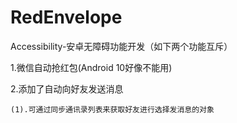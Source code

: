 # RedEnvelope
Accessibility-安卓无障碍功能开发（如下两个功能互斥）

 1.微信自动抢红包(Android 10好像不能用)

 2.添加了自动向好友发送消息

    (1).可通过同步通讯录列表来获取好友进行选择发消息的对象
